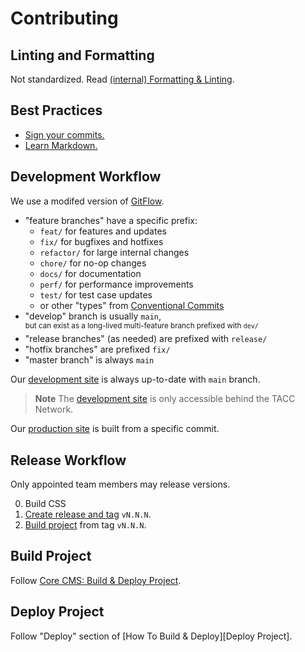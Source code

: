 # Contributing

## Linting and Formatting

Not standardized. Read [(internal) Formatting & Linting](https://tacc-main.atlassian.net/wiki/x/VwNv).

## Best Practices

- [Sign your commits.](https://help.github.com/en/github/authenticating-to-github/managing-commit-signature-verification)
- [Learn Markdown.](https://bitbucket.org/tutorials/markdowndemo)

## Development Workflow

We use a modifed version of [GitFlow](https://datasift.github.io/gitflow/IntroducingGitFlow.html).

- "feature branches" have a specific prefix:
  - `feat/` for features and updates
  - `fix/` for bugfixes and hotfixes
  - `refactor/` for large internal changes
  - `chore/` for no-op changes
  - `docs/` for documentation
  - `perf/` for performance improvements
  - `test/` for test case updates
  - or other "types" from [Conventional Commits](https://www.conventionalcommits.org/en/v1.0.0/#summary)
- "develop" branch is usually `main`,\
    <sup>but can exist as a long-lived multi-feature branch prefixed with `dev/`</sup>
- "release branches" (as needed) are prefixed with `release/`
- "hotfix branches" are prefixed `fix/`
- "master branch" is always `main`

Our [development site] is always up-to-date with `main` branch.

> **Note**
> The [development site] is only accessible behind the TACC Network.

Our [production site] is built from a specific commit.

## Release Workflow

Only appointed team members may release versions.

0. Build CSS
1. [Create release and tag](https://github.com/TACC/Texascale-CMS/releases/new) `vN.N.N`.
2. [Build project](https://github.com/TACC/Texascale-CMS/actions/workflows/build.yml) from tag `vN.N.N`.

## Build Project

Follow [Core CMS: Build & Deploy Project](https://github.com/TACC/Core-CMS#build--deploy-project).

## Deploy Project

Follow "Deploy" section of [How To Build & Deploy][Deploy Project].

[^1]: So that new CMS image is tagged `latest` and `vN.N.N`.

<!-- Link Aliases -->

[development site]: https://dev.cep.tacc.utexas.edu
[production site]: https://prod.cep.tacc.utexas.edu
